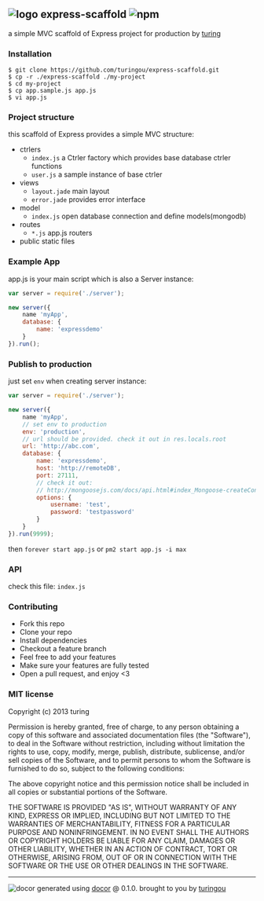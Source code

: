 ## ![logo](http://ww3.sinaimg.cn/large/61ff0de3jw1e91jmudlz8j201o01o0sj.jpg) express-scaffold ![npm](https://badge.fury.io/js/express-scaffold.png)

a simple MVC scaffold of Express project for production by [turing](https://npmjs.org/~turing) 

### Installation
````
$ git clone https://github.com/turingou/express-scaffold.git
$ cp -r ./express-scaffold ./my-project
$ cd my-project
$ cp app.sample.js app.js
$ vi app.js
````
### Project structure
this scaffold of Express provides a simple MVC structure:
- ctrlers
    - `index.js` a Ctrler factory which provides base database ctrler functions
    - `user.js` a sample instance of base ctrler
- views
    - `layout.jade` main layout
    - `error.jade` provides error interface
- model
    - `index.js` open database connection and define models(mongodb)
- routes
    - `*.js` app.js routers
- public static files

### Example App
app.js is your main script which is also a Server instance:
````javascript
var server = require('./server');

new server({
    name 'myApp',
    database: {
        name: 'expressdemo'
    }
}).run();
````
### Publish to production
just set `env` when creating server instance:
````javascript
var server = require('./server');

new server({
    name 'myApp',
    // set env to production
    env: 'production',
    // url should be provided. check it out in res.locals.root
    url: 'http://abc.com',
    database: {
        name: 'expressdemo',
        host: 'http://remoteDB',
        port: 27111,
        // check it out: 
        // http://mongoosejs.com/docs/api.html#index_Mongoose-createConnection
        options: {
            username: 'test',
            password: 'testpassword'
        }
    }
}).run(9999);
````
then `forever start app.js` or `pm2 start app.js -i max`

### API
check this file: `index.js`

### Contributing
- Fork this repo
- Clone your repo
- Install dependencies
- Checkout a feature branch
- Feel free to add your features
- Make sure your features are fully tested
- Open a pull request, and enjoy <3

### MIT license
Copyright (c) 2013 turing

Permission is hereby granted, free of charge, to any person obtaining a copy
of this software and associated documentation files (the "Software"), to deal
in the Software without restriction, including without limitation the rights
to use, copy, modify, merge, publish, distribute, sublicense, and/or sell
copies of the Software, and to permit persons to whom the Software is
furnished to do so, subject to the following conditions:

The above copyright notice and this permission notice shall be included in
all copies or substantial portions of the Software.

THE SOFTWARE IS PROVIDED "AS IS", WITHOUT WARRANTY OF ANY KIND, EXPRESS OR
IMPLIED, INCLUDING BUT NOT LIMITED TO THE WARRANTIES OF MERCHANTABILITY,
FITNESS FOR A PARTICULAR PURPOSE AND NONINFRINGEMENT. IN NO EVENT SHALL THE
AUTHORS OR COPYRIGHT HOLDERS BE LIABLE FOR ANY CLAIM, DAMAGES OR OTHER
LIABILITY, WHETHER IN AN ACTION OF CONTRACT, TORT OR OTHERWISE, ARISING FROM,
OUT OF OR IN CONNECTION WITH THE SOFTWARE OR THE USE OR OTHER DEALINGS IN
THE SOFTWARE.

---
![docor](https://cdn1.iconfinder.com/data/icons/windows8_icons_iconpharm/26/doctor.png)
generated using [docor](https://github.com/turingou/docor.git) @ 0.1.0. brought to you by [turingou](https://github.com/turingou)